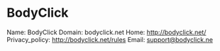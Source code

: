 
# BodyClick

Name: BodyClick
Domain: bodyclick.net
Home: http://bodyclick.net/
Privacy_policy: http://bodyclick.net/rules
Email: support@bodyclick.ne
